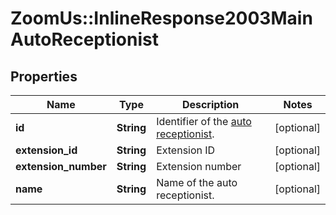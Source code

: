 # ZoomUs::InlineResponse2003MainAutoReceptionist

## Properties
Name | Type | Description | Notes
------------ | ------------- | ------------- | -------------
**id** | **String** | Identifier of the [auto receptionist](https://support.zoom.us/hc/en-us/articles/360021121312-Managing-Auto-Receptionists-and-Interactive-Voice-Response-IVR-). | [optional] 
**extension_id** | **String** | Extension ID | [optional] 
**extension_number** | **String** | Extension number | [optional] 
**name** | **String** | Name of the auto receptionist. | [optional] 


